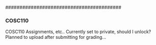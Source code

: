 #########################################
### COSC110

COSC110 Assignments, etc..
Currently set to private, should I unlock? Planned to upload after submitting for grading...
